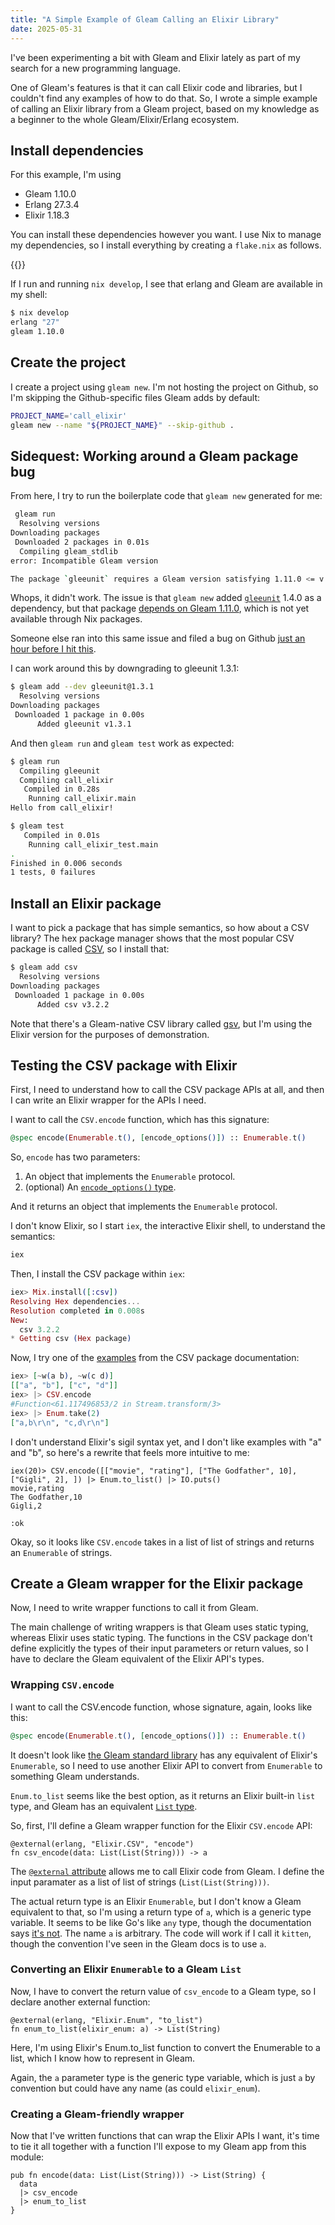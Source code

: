 ```yaml
---
title: "A Simple Example of Gleam Calling an Elixir Library"
date: 2025-05-31
---
```


I've been experimenting a bit with Gleam and Elixir lately as part of my search for a new programming language.

One of Gleam's features is that it can call Elixir code and libraries, but I couldn't find any examples of how to do that. So, I wrote a simple example of calling an Elixir library from a Gleam project, based on my knowledge as a beginner to the whole Gleam/Elixir/Erlang ecosystem.

## Install dependencies

For this example, I'm using

- Gleam 1.10.0
- Erlang 27.3.4
- Elixir 1.18.3

You can install these dependencies however you want. I use Nix to manage my dependencies, so I install everything by creating a `flake.nix` as follows.

{{<inline-file filename="flake.nix" language="nix">}}

If I run and running `nix develop`, I see that erlang and Gleam are available in my shell:

```bash
$ nix develop
erlang "27"
gleam 1.10.0
```

## Create the project

I create a project using `gleam new`. I'm not hosting the project on Github, so I'm skipping the Github-specific files Gleam adds by default:

```bash
PROJECT_NAME='call_elixir'
gleam new --name "${PROJECT_NAME}" --skip-github .
```

## Sidequest: Working around a Gleam package bug

From here, I try to run the boilerplate code that `gleam new` generated for me:

```bash
 gleam run
  Resolving versions
Downloading packages
 Downloaded 2 packages in 0.01s
  Compiling gleam_stdlib
error: Incompatible Gleam version

The package `gleeunit` requires a Gleam version satisfying 1.11.0 <= v but you are using v1.10.0.
```

Whops, it didn't work. The issue is that `gleam new` added [`gleeunit`](https://hex.pm/packages/gleeunit) 1.4.0 as a dependency, but that package [depends on Gleam 1.11.0](https://github.com/lpil/gleeunit/blob/v1.4.0/gleam.toml#L7), which is not yet available through Nix packages.

Someone else ran into this same issue and filed a bug on Github [just an hour before I hit this](https://github.com/gleam-lang/gleam/issues/4673#issuecomment-2952936610).

I can work around this by downgrading to gleeunit 1.3.1:

```bash
$ gleam add --dev gleeunit@1.3.1
  Resolving versions
Downloading packages
 Downloaded 1 package in 0.00s
      Added gleeunit v1.3.1
```

And then `gleam run` and `gleam test` work as expected:

```bash
$ gleam run
  Compiling gleeunit
  Compiling call_elixir
   Compiled in 0.28s
    Running call_elixir.main
Hello from call_elixir!
```

```bash
$ gleam test
   Compiled in 0.01s
    Running call_elixir_test.main
.
Finished in 0.006 seconds
1 tests, 0 failures
```

## Install an Elixir package

I want to pick a package that has simple semantics, so how about a CSV library? The hex package manager shows that the most popular CSV package is called [CSV](https://hex.pm/packages/csv), so I install that:

```bash
$ gleam add csv
  Resolving versions
Downloading packages
 Downloaded 1 package in 0.00s
      Added csv v3.2.2
```

Note that there's a Gleam-native CSV library called [gsv](https://hex.pm/packages/gsv), but I'm using the Elixir version for the purposes of demonstration.

## Testing the CSV package with Elixir

First, I need to understand how to call the CSV package APIs at all, and then I can write an Elixir wrapper for the APIs I need.

I want to call the `CSV.encode` function, which has this signature:

```elixir
@spec encode(Enumerable.t(), [encode_options()]) :: Enumerable.t()
```

So, `encode` has two parameters:

1. An object that implements the `Enumerable` protocol.
1. (optional) An [`encode_options()` type](https://hexdocs.pm/csv/3.2.2/CSV.html#t:encode_options/0).

And it returns an object that implements the `Enumerable` protocol.

I don't know Elixir, so I start `iex`, the interactive Elixir shell, to understand the semantics:

```bash
iex
```

Then, I install the CSV package within `iex`:

```elixir
iex> Mix.install([:csv])
Resolving Hex dependencies...
Resolution completed in 0.008s
New:
  csv 3.2.2
* Getting csv (Hex package)
```

Now, I try one of the [examples](https://hexdocs.pm/csv/3.2.2/CSV.html#encode/2-examples) from the CSV package documentation:

```elixir
iex> [~w(a b), ~w(c d)]
[["a", "b"], ["c", "d"]]
iex> |> CSV.encode
#Function<61.117496853/2 in Stream.transform/3>
iex> |> Enum.take(2)
["a,b\r\n", "c,d\r\n"]
```

I don't understand Elixir's sigil syntax yet, and I don't like examples with "a" and "b", so here's a rewrite that feels more intuitive to me:

```elxir
iex(20)> CSV.encode([["movie", "rating"], ["The Godfather", 10], ["Gigli", 2], ]) |> Enum.to_list() |> IO.puts()
movie,rating
The Godfather,10
Gigli,2

:ok
```

Okay, so it looks like `CSV.encode` takes in a list of list of strings and returns an `Enumerable` of strings.

## Create a Gleam wrapper for the Elixir package

Now, I need to write wrapper functions to call it from Gleam.

The main challenge of writing wrappers is that Gleam uses static typing, whereas Elixir uses static typing. The functions in the CSV package don't define explicitly the types of their input parameters or return values, so I have to declare the Gleam equivalent of the Elixir API's types.

### Wrapping `CSV.encode`

I want to call the CSV.encode function, whose signature, again, looks like this:

```elixir
@spec encode(Enumerable.t(), [encode_options()]) :: Enumerable.t()
```

It doesn't look like [the Gleam standard library](https://hexdocs.pm/gleam_stdlib/0.60.0/index.html) has any equivalent of Elixir's `Enumerable`, so I need to use another Elixir API to convert from `Enumerable` to something Gleam understands.

`Enum.to_list` seems like the best option, as it returns an Elixir built-in `list` type, and Gleam has an equivalent [`List` type](https://hexdocs.pm/gleam_stdlib/0.60.0/gleam/list.html).

So, first, I'll define a Gleam wrapper function for the Elixir `CSV.encode` API:

```gleam
@external(erlang, "Elixir.CSV", "encode")
fn csv_encode(data: List(List(String))) -> a
```

The [`@external` attribute](https://tour.gleam.run/everything/#advanced-features-externals) allows me to call Elixir code from Gleam. I define the input paramater as a list of list of strings (`List(List(String)))`.

The actual return type is an Elixir `Enumerable`, but I don't know a Gleam equivalent to that, so I'm using a return type of `a`, which is a generic type variable. It seems to be like Go's like `any` type, though the documentation says [it's not](https://tour.gleam.run/functions/generic-functions/). The name `a` is arbitrary. The code will work if I call it `kitten`, though the convention I've seen in the Gleam docs is to use `a`.

### Converting an Elixir `Enumerable` to a Gleam `List`

Now, I have to convert the return value of `csv_encode` to a Gleam type, so I declare another external function:

```gleam
@external(erlang, "Elixir.Enum", "to_list")
fn enum_to_list(elixir_enum: a) -> List(String)
```

Here, I'm using Elixir's Enum.to_list function to convert the Enumerable to a list, which I know how to represent in Gleam.

Again, the `a` parameter type is the generic type variable, which is just `a` by convention but could have any name (as could `elixir_enum`).

### Creating a Gleam-friendly wrapper

Now that I've written functions that can wrap the Elixir APIs I want, it's time to tie it all together with a function I'll expose to my Gleam app from this module:

```gleam
pub fn encode(data: List(List(String))) -> List(String) {
  data
  |> csv_encode
  |> enum_to_list
}
```
